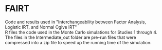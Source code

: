 # FAIRT
Code and results used in "Interchangeability between Factor Analysis, Logistic IRT, and Normal Ogive IRT"  
R files the code used in the Monte Carlo simulations for Studies 1 through 4.  
The files in the Intermediate_out folder are pre-run files that were compressed into a zip file to speed up the running time of the simulation.
